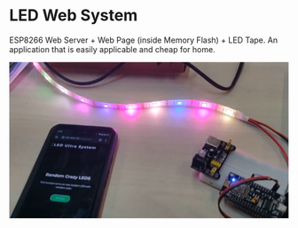 # LED Web System
ESP8266 Web Server + Web Page (inside Memory Flash) + LED Tape. An application that is easily applicable and cheap for home.

![LED Web System](https://github.com/NakkaGS/LED-Web-System/blob/main/img/LED_Web_System.png)

